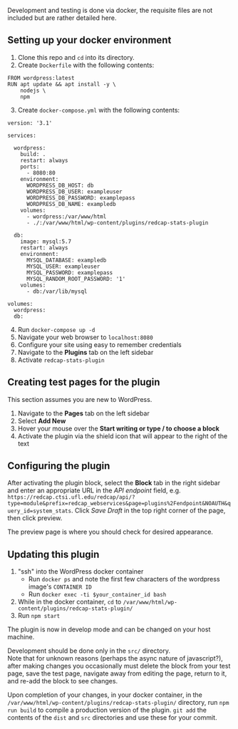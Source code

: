 Development and testing is done via docker, the requisite files are not included but are rather detailed here.

## Setting up your docker environment

1. Clone this repo and `cd` into its directory.
2. Create `Dockerfile` with the following contents:

```
FROM wordpress:latest
RUN apt update && apt install -y \
    nodejs \
    npm
```

3. Create `docker-compose.yml` with the following contents:

```
version: '3.1'

services:

  wordpress:
    build: .
    restart: always
    ports:
      - 8080:80
    environment:
      WORDPRESS_DB_HOST: db
      WORDPRESS_DB_USER: exampleuser
      WORDPRESS_DB_PASSWORD: examplepass
      WORDPRESS_DB_NAME: exampledb
    volumes:
      - wordpress:/var/www/html
      - ./:/var/www/html/wp-content/plugins/redcap-stats-plugin

  db:
    image: mysql:5.7
    restart: always
    environment:
      MYSQL_DATABASE: exampledb
      MYSQL_USER: exampleuser
      MYSQL_PASSWORD: examplepass
      MYSQL_RANDOM_ROOT_PASSWORD: '1'
    volumes:
      - db:/var/lib/mysql

volumes:
  wordpress:
  db:
```

4. Run `docker-compose up -d`
5. Navigate your web browser to `localhost:8080`
6. Configure your site using easy to remember credentials
7. Navigate to the **Plugins** tab on the left sidebar
8. Activate `redcap-stats-plugin`

## Creating test pages for the plugin

This section assumes you are new to WordPress.

1. Navigate to the **Pages** tab on the left sidebar
2. Select **Add New**
3. Hover your mouse over the **Start writing or type / to choose a block**
4. Activate the plugin via the shield icon that will appear to the right of the text

## Configuring the plugin

After activating the plugin block, select the **Block** tab in the right sidebar and enter an appropriate URL in the _API endpoint_ field, e.g. `https://redcap.ctsi.ufl.edu/redcap/api/?type=module&prefix=redcap_webservices&page=plugins%2Fendpoint&NOAUTH&query_id=system_stats`. Click _Save Draft_ in the top right corner of the page, then click preview.

The preview page is where you should check for desired appearance.

## Updating this plugin

1. "ssh" into the WordPress docker container
    - Run `docker ps` and note the first few characters of the wordpress image's `CONTAINER ID`
    - Run `docker exec -ti $your_container_id bash`
2. While in the docker container, `cd` to `/var/www/html/wp-content/plugins/redcap-stats-plugin/`
3. Run `npm start`

The plugin is now in develop mode and can be changed on your host machine.

Development should be done only in the `src/` directory.  
Note that for unknown reasons (perhaps the async nature of javascript?), after making changes you occasionally must delete the block from your test page, save the test page, navigate away from editing the page, return to it, and re-add the block to see changes.

Upon completion of your changes, in your docker container, in the `/var/www/html/wp-content/plugins/redcap-stats-plugin/` directory, run `npm run build` to compile a production version of the plugin. `git add` the contents of the `dist` and `src` directories and use these for your commit.
